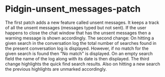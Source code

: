 Pidgin-unsent_messages-patch
============================

The first patch adds a new feature called unsent messages.
It keeps a track of all the unsent messages (messages typed but not sent). If the user happens to close the chat window that has the unsent messages then a warning message is shown accordingly.
The second change: On hitting a given search in the conversation log the total number of searches found in the present conversation log is displayed. However, if no match for the given search is found then "No match" is displayed. On an empty search field the name of the log along with its date is then displayed.
The third change highlights the quick find search results. Also on hitting a new search the previous highlights are unmarked accordingly.
